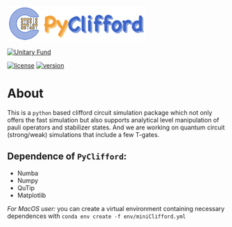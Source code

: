 <img src="/doc/logo.png" alt="Alt text" height="80" width="320">

[![Unitary Fund](https://img.shields.io/badge/Supported%20By-UNITARY%20FUND-brightgreen.svg?style=for-the-badge)](http://unitary.fund)


[![license](https://img.shields.io/badge/license-New%20BSD-blue.svg)](https://opensource.org/licenses/BSD-3-Clause)  [![version](https://img.shields.io/badge/version-0.1.0-green.svg)](https://semver.org)

# About

This is a `python` based clifford circuit simulation package which not only offers the fast simulation but also supports analytical level manipulation of pauli operators and stabilizer states. And we are working on quantum circuit (strong/weak) simulations that include a few T-gates.

## Dependence of `PyClifford`:
- Numba
- Numpy
- QuTip
- Matplotlib

*For MacOS user:* you can create a virtual environment containing necessary dependences with `conda env create -f env/miniClifford.yml`




